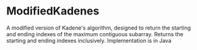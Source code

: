 # ModifiedKadenes
A modified version of Kadene's algorithm, designed to return the starting and ending indexes of the maximum contiguous subarray.
Returns the starting and ending indexes inclusively. Implementation is in Java
